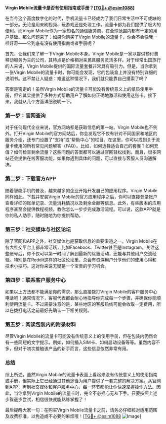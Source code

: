 **Virgin Mobile流量卡是否有使用指南或手册？[[TG💪+ @esim1088](https://t.me/s/esim1088)]**

在当今这个高度数字化的时代，手机流量卡已经成为了我们日常生活中不可或缺的一部分。无论是用来刷视频、玩游戏还是处理工作，流量卡都为我们提供了极大的便利。而Virgin Mobile作为一家知名的通信服务商，在全球范围内都有一定的用户基础。那么问题来了：如果你购买了Virgin Mobile的流量卡，你会不会像我一样好奇——它到底有没有使用指南或者手册呢？

首先，让我们来了解一下Virgin Mobile本身。Virgin Mobile是一家以提供预付费移动服务为主的公司，其特点是价格相对亲民且服务灵活多样。对于经常出国旅行的人来说，Virgin Mobile提供的国际流量套餐非常具有吸引力。但是，当你拿到一张Virgin Mobile的流量卡时，你可能会发现，它的包装盒上并没有特别详细的说明书。这不禁让人疑惑：难道这种情况下，我们就只能靠自己摸索了吗？

答案是否定的！虽然Virgin Mobile的流量卡可能没有传统意义上的纸质使用手册，但它其实提供了多种方式帮助用户了解如何正确地激活和使用这张卡。接下来，我就从几个方面详细说明一下。

### **第一步：官网查询**
对于任何现代企业来说，官方网站都是获取信息的第一站。Virgin Mobile也不例外。打开Virgin Mobile的官方网站后，你会发现它不仅有针对不同国家和地区的服务介绍，还专门设置了“支持”或“帮助中心”的栏目。在这里，你可以找到关于流量卡使用的所有常见问题解答（FAQ）。比如，如何选择适合自己的套餐？如何充值？如何检查剩余流量？这些问题的答案都可以通过官网轻松找到。而且，很多网站还会提供在线客服功能，如果你遇到具体的问题，可以直接与客服人员沟通解决。

### **第二步：下载官方APP**
随着智能手机的普及，越来越多的企业开始开发自己的应用程序。Virgin Mobile同样如此。下载并安装Virgin Mobile的官方应用程序之后，你可以直接登录账户查看详细的账单记录、流量消耗情况以及剩余金额等信息。此外，有些版本的应用程序甚至会提供教程视频，教你怎么一步步完成激活流程。可以说，这款APP就是你的私人助手，随时随地为你提供帮助。

### **第三步：社交媒体与社区论坛**
除了官网和APP之外，社交媒体也是获取信息的重要渠道之一。Virgin Mobile在各大社交平台上都非常活跃，比如Facebook、Twitter甚至是Instagram。关注这些账号后，你不仅可以第一时间了解到最新的优惠活动，还能与其他用户交流经验。特别是在Reddit这样的社区论坛里，总会有资深用户分享他们的使用心得和技术小技巧。这对你来说无疑是一个宝贵的学习机会。

### **第四步：联系客户服务中心**
如果以上方法都不能满足你的需求，那么直接拨打Virgin Mobile的客户服务中心电话吧！通常情况下，客服代表都会耐心地指导你完成每一个步骤，并确保你能顺利使用流量卡。不过需要注意的是，某些地区的客服热线可能会收取一定费用，所以在拨打电话之前最好先确认一下相关规则。

### **第五步：阅读包装内的附录材料**
尽管Virgin Mobile的流量卡可能没有传统意义上的使用手册，但在包装内仍然会有一些简短的文字提示。例如，如何插入SIM卡、如何启动设备等等。虽然内容不多，但对于初次接触该产品的新手而言，这些信息依然非常有用。

### **总结**
综上所述，虽然Virgin Mobile的流量卡表面上看起来没有传统意义上的使用指南或手册，但实际上它已经通过其他途径为用户提供了一套完整的解决方案。从官网到APP，再到社交媒体和客户服务中心，每一环节都能让你快速掌握操作方法。因此，当你拿到Virgin Mobile的流量卡时，完全不必担心无从下手。只要按照上述步骤逐步尝试，相信很快就能熟练掌握了！

最后提醒大家一句：在购买Virgin Mobile流量卡之前，请务必仔细核对适用范围及收费标准，以免造成不必要的麻烦哦！[[TG💪+ @esim1088](https://t.me/s/esim1088) ![Image](https://i.postimg.cc/4NQfJmqS/Snipaste-2025-05-13-00-14-12.png)]